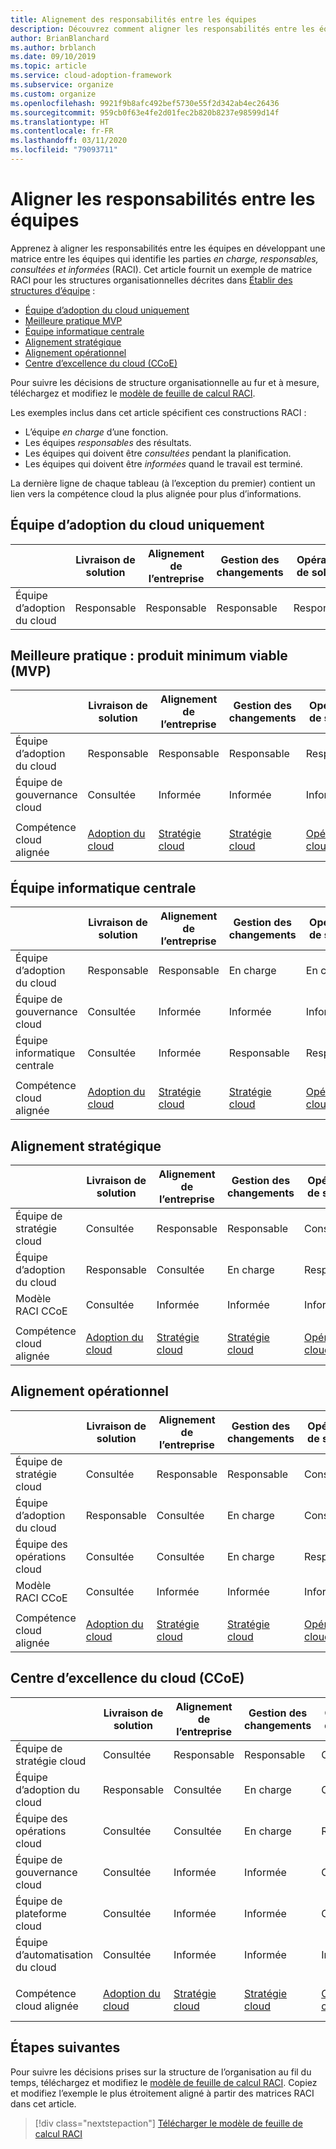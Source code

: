 ```yaml
---
title: Alignement des responsabilités entre les équipes
description: Découvrez comment aligner les responsabilités entre les équipes en développant une matrice qui identifie les parties en charge, responsables, consultées et informées (RACI).
author: BrianBlanchard
ms.author: brblanch
ms.date: 09/10/2019
ms.topic: article
ms.service: cloud-adoption-framework
ms.subservice: organize
ms.custom: organize
ms.openlocfilehash: 9921f9b8afc492bef5730e55f2d342ab4ec26436
ms.sourcegitcommit: 959cb0f63e4fe2d01fec2b820b8237e98599d14f
ms.translationtype: HT
ms.contentlocale: fr-FR
ms.lasthandoff: 03/11/2020
ms.locfileid: "79093711"
---
```

# <a name="align-responsibilities-across-teams"></a>Aligner les responsabilités entre les équipes

Apprenez à aligner les responsabilités entre les équipes en développant une matrice entre les équipes qui identifie les parties *en charge, responsables, consultées et informées* (RACI). Cet article fournit un exemple de matrice RACI pour les structures organisationnelles décrites dans [Établir des structures d’équipe](./organization-structures.md) :

- [Équipe d’adoption du cloud uniquement](#cloud-adoption-team-only)
- [Meilleure pratique MVP](#best-practice-minimum-viable-product-mvp)
- [Équipe informatique centrale](#central-it)
- [Alignement stratégique](#strategic-alignment)
- [Alignement opérationnel](#operational-alignment)
- [Centre d’excellence du cloud (CCoE)](#cloud-center-of-excellence-ccoe)

Pour suivre les décisions de structure organisationnelle au fur et à mesure, téléchargez et modifiez le [modèle de feuille de calcul RACI](https://archcenter.blob.core.windows.net/cdn/fusion/management/raci-template.xlsx).

Les exemples inclus dans cet article spécifient ces constructions RACI :

- L’équipe *en charge* d’une fonction.
- Les équipes *responsables* des résultats.
- Les équipes qui doivent être *consultées* pendant la planification.
- Les équipes qui doivent être *informées* quand le travail est terminé.

La dernière ligne de chaque tableau (à l’exception du premier) contient un lien vers la compétence cloud la plus alignée pour plus d’informations.

## <a name="cloud-adoption-team-only"></a>Équipe d’adoption du cloud uniquement

|  |Livraison de solution  |Alignement de l’entreprise  |Gestion des changements  |Opérations de solution  |Gouvernance |Maturité de plateforme  |Opérations de plateforme  |Automatisation de plateforme  |
|---------|---------|---------|---------|---------|---------|---------|---------|---------|
|Équipe d’adoption du cloud |Responsable|Responsable|Responsable|Responsable|Responsable|Responsable|Responsable|Responsable|

## <a name="best-practice-minimum-viable-product-mvp"></a>Meilleure pratique : produit minimum viable (MVP)

|  |Livraison de solution  |Alignement de l’entreprise  |Gestion des changements  |Opérations de solution  |Gouvernance |Maturité de plateforme  |Opérations de plateforme  |Automatisation de plateforme  |
|---------|---------|---------|---------|---------|---------|---------|---------|---------|
|Équipe d’adoption du cloud|Responsable|Responsable|Responsable|Responsable|Consultée|Consultée|Consultée|Informée|
|Équipe de gouvernance cloud|Consultée|Informée|Informée|Informée|Responsable|Responsable|Responsable|Responsable|
||||||||||
|Compétence cloud alignée|[Adoption du cloud](./cloud-adoption.md)|[Stratégie cloud](./cloud-strategy.md)|[Stratégie cloud](./cloud-strategy.md)|[Opérations cloud](./cloud-operations.md)|[CCoE](./cloud-center-of-excellence.md)-[Gouvernance cloud](./cloud-governance.md)|[CCoE](./cloud-center-of-excellence.md)-[Plateforme cloud](./cloud-platform.md)|[CCoE](./cloud-center-of-excellence.md)-[Plateforme cloud](./cloud-platform.md)|[CCoE](./cloud-center-of-excellence.md)-[Automatisation du cloud](./cloud-automation.md)|

## <a name="central-it"></a>Équipe informatique centrale

| |Livraison de solution  |Alignement de l’entreprise  |Gestion des changements  |Opérations de solution  |Gouvernance |Maturité de plateforme  |Opérations de plateforme  |Automatisation de plateforme  |
|---------|---------|---------|---------|---------|---------|---------|---------|---------|
|Équipe d’adoption du cloud  |Responsable|Responsable|En charge    |En charge|Informée   |Informée   |Informée   |Informée   |
|Équipe de gouvernance cloud|Consultée  |Informée   |Informée   |Informée   |Responsable|Consultée  |En charge|Informée   |
|Équipe informatique centrale           |Consultée  |Informée   |Responsable   |Responsable   |En charge  |Responsable|Responsable|Responsable|
||||||||||
|Compétence cloud alignée|[Adoption du cloud](./cloud-adoption.md)|[Stratégie cloud](./cloud-strategy.md)|[Stratégie cloud](./cloud-strategy.md)|[Opérations cloud](./cloud-operations.md)|[Gouvernance cloud](./cloud-governance.md)|[Équipe informatique centrale](./central-it.md)|[Équipe informatique centrale](./central-it.md)|[Équipe informatique centrale](./central-it.md)|

## <a name="strategic-alignment"></a>Alignement stratégique

|  |Livraison de solution  |Alignement de l’entreprise  |Gestion des changements  |Opérations de solution  |Gouvernance |Maturité de plateforme  |Opérations de plateforme  |Automatisation de plateforme  |
|---------|---------|---------|---------|---------|---------|---------|---------|---------|
|Équipe de stratégie cloud  |Consultée  |Responsable|Responsable|Consultée  |Consultée  |Informée   |Informée   |Informée   |
|Équipe d’adoption du cloud  |Responsable|Consultée  |En charge|Responsable|Informée   |Informée   |Informée   |Informée   |
|Modèle RACI CCoE      |Consultée  |Informée   |Informée   |Informée   |Responsable|Responsable|Responsable|Responsable|
||||||||||
|Compétence cloud alignée|[Adoption du cloud](./cloud-adoption.md)|[Stratégie cloud](./cloud-strategy.md)|[Stratégie cloud](./cloud-strategy.md)|[Opérations cloud](./cloud-operations.md)|[CCoE](./cloud-center-of-excellence.md)-[Gouvernance cloud](./cloud-governance.md)|[CCoE](./cloud-center-of-excellence.md)-[Plateforme cloud](./cloud-platform.md)|[CCoE](./cloud-center-of-excellence.md)-[Plateforme cloud](./cloud-platform.md)|[CCoE](./cloud-center-of-excellence.md)-[Automatisation du cloud](./cloud-automation.md)|

## <a name="operational-alignment"></a>Alignement opérationnel

|  |Livraison de solution  |Alignement de l’entreprise  |Gestion des changements  |Opérations de solution  |Gouvernance |Maturité de plateforme  |Opérations de plateforme  |Automatisation de plateforme  |
|---------|---------|---------|---------|---------|---------|---------|---------|---------|
|Équipe de stratégie cloud  |Consultée  |Responsable|Responsable|Consultée  |Consultée  |Informée   |Informée   |Informée   |
|Équipe d’adoption du cloud  |Responsable|Consultée  |En charge|Consultée  |Informée   |Informée   |Informée   |Informée   |
|Équipe des opérations cloud|Consultée  |Consultée  |En charge|Responsable|Consultée  |Informée   |Responsable|Consultée  |
|Modèle RACI CCoE      |Consultée  |Informée   |Informée   |Informée   |Responsable|Responsable|En charge|Responsable|
||||||||||
|Compétence cloud alignée|[Adoption du cloud](./cloud-adoption.md)|[Stratégie cloud](./cloud-strategy.md)|[Stratégie cloud](./cloud-strategy.md)|[Opérations cloud](./cloud-operations.md)|[CCoE](./cloud-center-of-excellence.md)-[Gouvernance cloud](./cloud-governance.md)|[CCoE](./cloud-center-of-excellence.md)-[Plateforme cloud](./cloud-platform.md)|[CCoE](./cloud-center-of-excellence.md)-[Plateforme cloud](./cloud-platform.md)|[CCoE](./cloud-center-of-excellence.md)-[Automatisation du cloud](./cloud-automation.md)|

## <a name="cloud-center-of-excellence-ccoe"></a>Centre d’excellence du cloud (CCoE)

|  |Livraison de solution  |Alignement de l’entreprise  |Gestion des changements  |Opérations de solution  |Gouvernance |Maturité de plateforme  |Opérations de plateforme  |Automatisation de plateforme  |
|---------|---------|---------|---------|---------|---------|---------|---------|---------|
|Équipe de stratégie cloud  |Consultée  |Responsable|Responsable|Consultée  |Consultée  |Informée   |Informée   |Informée   |
|Équipe d’adoption du cloud  |Responsable|Consultée  |En charge|Consultée  |Informée   |Informée   |Informée   |Informée   |
|Équipe des opérations cloud|Consultée  |Consultée  |En charge|Responsable|Consultée  |Informée   |Responsable|Consultée  |
|Équipe de gouvernance cloud|Consultée  |Informée   |Informée   |Consultée  |Responsable|Consultée  |En charge|Informée   |
|Équipe de plateforme cloud  |Consultée  |Informée   |Informée   |Consultée  |Consultée  |Responsable|En charge|En charge|
|Équipe d’automatisation du cloud|Consultée  |Informée   |Informée   |Informée   |Consultée  |En charge|En charge|Responsable|
||||||||||
|Compétence cloud alignée|[Adoption du cloud](./cloud-adoption.md)|[Stratégie cloud](./cloud-strategy.md)|[Stratégie cloud](./cloud-strategy.md)|[Opérations cloud](./cloud-operations.md)|[CCoE](./cloud-center-of-excellence.md)-[Gouvernance cloud](./cloud-governance.md)|[CCoE](./cloud-center-of-excellence.md)-[Plateforme cloud](./cloud-platform.md)|[CCoE](./cloud-center-of-excellence.md)-[Plateforme cloud](./cloud-platform.md)|[CCoE](./cloud-center-of-excellence.md)-[Automatisation du cloud](./cloud-automation.md)|

## <a name="next-steps"></a>Étapes suivantes

Pour suivre les décisions prises sur la structure de l’organisation au fil du temps, téléchargez et modifiez le [modèle de feuille de calcul RACI](https://archcenter.blob.core.windows.net/cdn/fusion/management/raci-template.xlsx). Copiez et modifiez l’exemple le plus étroitement aligné à partir des matrices RACI dans cet article.

> [!div class="nextstepaction"]
> [Télécharger le modèle de feuille de calcul RACI](https://archcenter.blob.core.windows.net/cdn/fusion/management/raci-template.xlsx)
